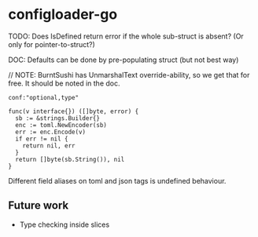 # configloader-go

TODO: Does IsDefined return error if the whole sub-struct is absent? (Or only for pointer-to-struct?)

DOC: Defaults can be done by pre-populating struct (but not best way)

// NOTE: BurntSushi has UnmarshalText override-ability, so we get that for free. It should be noted in the doc.

`conf:"optional,type"`

```
func(v interface{}) ([]byte, error) {
  sb := &strings.Builder{}
  enc := toml.NewEncoder(sb)
  err := enc.Encode(v)
  if err != nil {
    return nil, err
  }
  return []byte(sb.String()), nil
}
```

Different field aliases on toml and json tags is undefined behaviour.

## Future work

* Type checking inside slices
